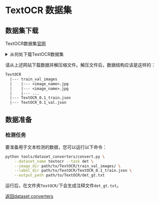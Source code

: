 # TextOCR 数据集

## 数据集下载

TextOCR数据集[官网](https://textvqa.org/textocr/)

<details>
    <summary>从何处下载TextOCR数据集</summary>

[下载地址](https://textvqa.org/textocr/dataset/).

</details>

请从上述网站下载数据并解压缩文件。解压文件后，数据结构应该是这样的：
```txt
TextOCR
  |--- train_val_images
  |    |--- <image_name>.jpg
  |    |--- <image_name>.jpg
  |    |--- ...
  |--- TextOCR_0.1_train.json
  |--- TextOCR_0.1_val.json
```

## 数据准备

### 检测任务

要准备用于文本检测的数据，您可以运行以下命令：

```bash
python tools/dataset_converters/convert.py \
    --dataset_name textocr --task det \
    --image_dir path/to/TextOCR/train_val_images/ \
    --label_dir path/to/TextOCR/TextOCR_0.1_train.json \
    --output_path path/to/TextOCR/det_gt.txt
```

运行后，在文件夹`TextOCR/`下会生成注释文件`det_gt.txt`。

[返回dataset converters](converters.md)
